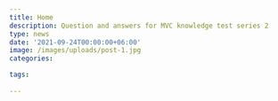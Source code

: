 ```yaml
---
title: Home
description: Question and answers for MVC knowledge test series 2
type: news
date: '2021-09-24T00:00:00+06:00'
image: /images/uploads/post-1.jpg
categories:

tags:
  
---
```

